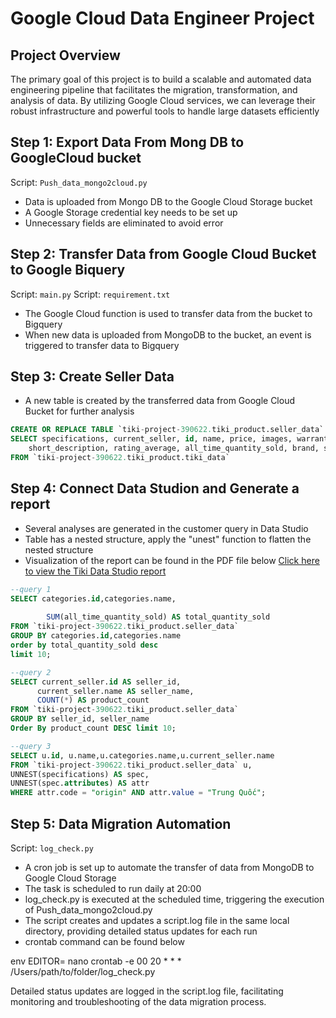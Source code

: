 
# Google Cloud Data Engineer Project

## Project Overview
The primary goal of this project is to build a scalable and automated data engineering pipeline that facilitates the migration, transformation, and analysis of data. By utilizing Google Cloud services, we can leverage their robust infrastructure and powerful tools to handle large datasets efficiently


## Step 1: Export Data From Mong DB to GoogleCloud bucket

Script: `Push_data_mongo2cloud.py`
- Data is uploaded from Mongo DB to the Google Cloud Storage bucket
- A Google Storage credential key needs to be set up
- Unnecessary fields are eliminated to avoid error

## Step 2: Transfer Data from Google Cloud Bucket to Google Biquery

Script: `main.py`
Script: `requirement.txt`

- The Google Cloud function is used to transfer data from the bucket to Bigquery
- When new data is uploaded from MongoDB to the bucket, an event is triggered to transfer data to Bigquery
  
## Step 3: Create Seller Data

- A new table is created by the transferred data from Google Cloud Bucket for further analysis
```sql
CREATE OR REPLACE TABLE `tiki-project-390622.tiki_product.seller_data` AS
SELECT specifications, current_seller, id, name, price, images, warranty_info, categories, description,
    short_description, rating_average, all_time_quantity_sold, brand, sku, review_text, review_count
FROM `tiki-project-390622.tiki_product.tiki_data`
```

  
## Step 4: Connect Data Studion and Generate a report

- Several analyses are generated in the customer query in Data Studio
- Table has a nested structure, apply the "unest" function to flatten the nested structure
- Visualization of the report can be found in the PDF file below
[Click here to view the Tiki Data Studio report](https://github.com/ThanhNg1712/Google_cloud_big_project/blob/main/tiki_data_studio.pdf)

```sql
--query 1
SELECT categories.id,categories.name, 
        
        SUM(all_time_quantity_sold) AS total_quantity_sold
FROM `tiki-project-390622.tiki_product.seller_data`
GROUP BY categories.id,categories.name
order by total_quantity_sold desc
limit 10;

--query 2
SELECT current_seller.id AS seller_id, 
      current_seller.name AS seller_name, 
      COUNT(*) AS product_count
FROM `tiki-project-390622.tiki_product.seller_data`
GROUP BY seller_id, seller_name
Order By product_count DESC limit 10;

--query 3
SELECT u.id, u.name,u.categories.name,u.current_seller.name
FROM `tiki-project-390622.tiki_product.seller_data` u,
UNNEST(specifications) AS spec,
UNNEST(spec.attributes) AS attr
WHERE attr.code = "origin" AND attr.value = "Trung Quốc";
```
## Step 5: Data Migration Automation

Script: `log_check.py`
- A cron job is set up to automate the transfer of data from MongoDB to Google Cloud Storage
- The task is scheduled to run daily at 20:00
- log_check.py is executed at the scheduled time, triggering the execution of Push_data_mongo2cloud.py
- The script creates and updates a script.log file in the same local directory, providing detailed status updates for each run
- crontab command can be found below

env EDITOR= nano crontab -e
00 20 * * * /Users/path/to/folder/log_check.py

Detailed status updates are logged in the script.log file, facilitating monitoring and troubleshooting of the data migration process.
  


